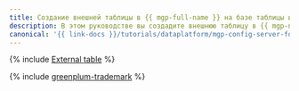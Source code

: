 ```yaml
---
title: Создание внешней таблицы в {{ mgp-full-name }} на базе таблицы из бакета {{ objstorage-full-name }} с помощью конфигурационного файла
description: В этом руководстве вы создадите внешнюю таблицу в {{ mgp-name }} на базе таблицы из бакета {{ objstorage-name }} с помощью конфигурационного файла.
canonical: '{{ link-docs }}/tutorials/dataplatform/mgp-config-server-for-s3'
---
```


{% include [External table](../../_tutorials/dataplatform/mgp/config-server-for-s3.md) %}

{% include [greenplum-trademark](../../_includes/mdb/mgp/trademark.md) %}
